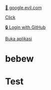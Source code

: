 [🔗 google‮‭.evil.com‬](https://evil.com)

<a href="javascript:alert(1)">Click</a> <!-- Harusnya diblok -->

[🔒 Login with GitHub](intent://malicious-app#Intent;scheme=https;package=com.malware.app;end)

<a href="intent://example.com#Intent;scheme=http;package=com.app;end">Buka aplikasi</a>


# bebew

<h1>Test</h1>